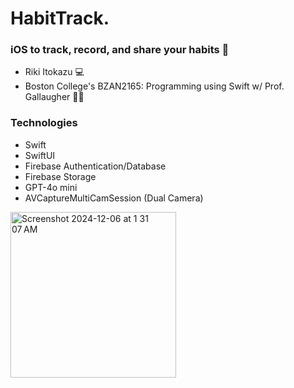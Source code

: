 # HabitTrack.
### iOS to track, record, and share your habits 📸
- Riki Itokazu 💻
- Boston College's BZAN2165: Programming using Swift w/ Prof. Gallaugher 👨‍🏫

### Technologies
- Swift
- SwiftUI
- Firebase Authentication/Database
- Firebase Storage
- GPT-4o mini
- AVCaptureMultiCamSession (Dual Camera)





<img width="265" alt="Screenshot 2024-12-06 at 1 31 07 AM" src="https://github.com/user-attachments/assets/b9b6318e-07a3-4b20-8f6c-702477730d9b">
